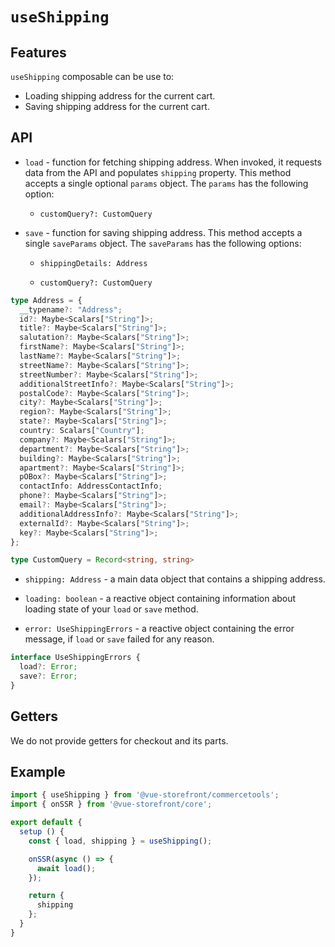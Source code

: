 # `useShipping`

## Features

`useShipping` composable can be use to:

* Loading shipping address for the current cart.
* Saving shipping address for the current cart.

## API

- `load` - function for fetching shipping address. When invoked, it requests data from the API and populates `shipping` property. This method accepts a single optional `params` object. The `params` has the following option:

    - `customQuery?: CustomQuery`

- `save` - function for saving shipping address. This method accepts a single `saveParams` object. The `saveParams` has the following options:

    - `shippingDetails: Address`

    - `customQuery?: CustomQuery`

```ts
type Address = {
  __typename?: "Address";
  id?: Maybe<Scalars["String"]>;
  title?: Maybe<Scalars["String"]>;
  salutation?: Maybe<Scalars["String"]>;
  firstName?: Maybe<Scalars["String"]>;
  lastName?: Maybe<Scalars["String"]>;
  streetName?: Maybe<Scalars["String"]>;
  streetNumber?: Maybe<Scalars["String"]>;
  additionalStreetInfo?: Maybe<Scalars["String"]>;
  postalCode?: Maybe<Scalars["String"]>;
  city?: Maybe<Scalars["String"]>;
  region?: Maybe<Scalars["String"]>;
  state?: Maybe<Scalars["String"]>;
  country: Scalars["Country"];
  company?: Maybe<Scalars["String"]>;
  department?: Maybe<Scalars["String"]>;
  building?: Maybe<Scalars["String"]>;
  apartment?: Maybe<Scalars["String"]>;
  pOBox?: Maybe<Scalars["String"]>;
  contactInfo: AddressContactInfo;
  phone?: Maybe<Scalars["String"]>;
  email?: Maybe<Scalars["String"]>;
  additionalAddressInfo?: Maybe<Scalars["String"]>;
  externalId?: Maybe<Scalars["String"]>;
  key?: Maybe<Scalars["String"]>;
};

type CustomQuery = Record<string, string>
```
- `shipping: Address` - a main data object that contains a shipping address.

- `loading: boolean` - a reactive object containing information about loading state of your `load` or `save` method.

- `error: UseShippingErrors` - a reactive object containing the error message, if `load` or `save` failed for any reason.

```ts
interface UseShippingErrors {
  load?: Error;
  save?: Error;
}
```

## Getters

We do not provide getters for checkout and its parts.

## Example

```js
import { useShipping } from '@vue-storefront/commercetools';
import { onSSR } from '@vue-storefront/core';

export default {
  setup () {
    const { load, shipping } = useShipping();

    onSSR(async () => {
      await load();
    });

    return {
      shipping
    };
  }
}
```
